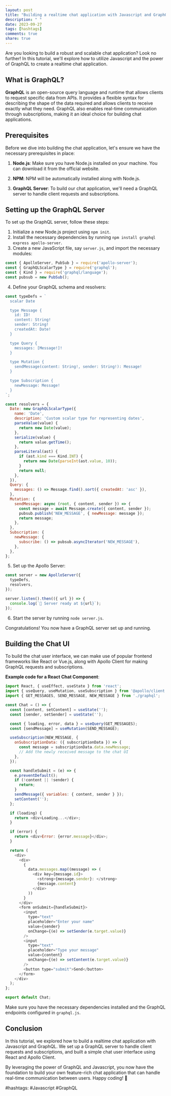 ```yaml
---
layout: post
title: "Building a realtime chat application with Javascript and GraphQL"
description: " "
date: 2023-09-27
tags: [hashtags]
comments: true
share: true
---
```


Are you looking to build a robust and scalable chat application? Look no further! In this tutorial, we'll explore how to utilize Javascript and the power of GraphQL to create a realtime chat application.

## What is GraphQL?

**GraphQL** is an open-source query language and runtime that allows clients to request specific data from APIs. It provides a flexible syntax for describing the shape of the data required and allows clients to receive exactly what they need. GraphQL also enables real-time communication through subscriptions, making it an ideal choice for building chat applications.

## Prerequisites

Before we dive into building the chat application, let's ensure we have the necessary prerequisites in place:

1. **Node.js**: Make sure you have Node.js installed on your machine. You can download it from the official website.

2. **NPM**: NPM will be automatically installed along with Node.js. 

3. **GraphQL Server**: To build our chat application, we'll need a GraphQL server to handle client requests and subscriptions.

## Setting up the GraphQL Server

To set up the GraphQL server, follow these steps:

1. Initialize a new Node.js project using `npm init`.
2. Install the necessary dependencies by running `npm install graphql express apollo-server`.
3. Create a new JavaScript file, say `server.js`, and import the necessary modules:

```javascript
const { ApolloServer, PubSub } = require('apollo-server');
const { GraphQLScalarType } = require('graphql');
const { Kind } = require('graphql/language');
const pubsub = new PubSub();
```

4. Define your GraphQL schema and resolvers:

```javascript
const typeDefs = `
  scalar Date

  type Message {
    id: ID!
    content: String!
    sender: String!
    createdAt: Date!
  }

  type Query {
    messages: [Message!]!
  }

  type Mutation {
    sendMessage(content: String!, sender: String!): Message!
  }

  type Subscription {
    newMessage: Message!
  }
`;

const resolvers = {
  Date: new GraphQLScalarType({
    name: 'Date',
    description: 'Custom scalar type for representing dates',
    parseValue(value) {
      return new Date(value);
    },
    serialize(value) {
      return value.getTime();
    },
    parseLiteral(ast) {
      if (ast.kind === Kind.INT) {
        return new Date(parseInt(ast.value, 10));
      }
      return null;
    },
  }),
  Query: {
    messages: () => Message.find().sort({ createdAt: 'asc' }),
  },
  Mutation: {
    sendMessage: async (root, { content, sender }) => {
      const message = await Message.create({ content, sender });
      pubsub.publish('NEW_MESSAGE', { newMessage: message });
      return message;
    },
  },
  Subscription: {
    newMessage: {
      subscribe: () => pubsub.asyncIterator('NEW_MESSAGE'),
    },
  },
};
```

5. Set up the Apollo Server:

```javascript
const server = new ApolloServer({
  typeDefs,
  resolvers,
});

server.listen().then(({ url }) => {
  console.log(`🚀 Server ready at ${url}`);
});
```

6. Start the server by running `node server.js`.

Congratulations! You now have a GraphQL server set up and running.

## Building the Chat UI

To build the chat user interface, we can make use of popular frontend frameworks like React or Vue.js, along with Apollo Client for making GraphQL requests and subscriptions.

**Example code for a React Chat Component**:

```javascript
import React, { useEffect, useState } from 'react';
import { useQuery, useMutation, useSubscription } from '@apollo/client';
import { GET_MESSAGES, SEND_MESSAGE, NEW_MESSAGE } from './graphql';

const Chat = () => {
  const [content, setContent] = useState('');
  const [sender, setSender] = useState('');

  const { loading, error, data } = useQuery(GET_MESSAGES);
  const [sendMessage] = useMutation(SEND_MESSAGE);

  useSubscription(NEW_MESSAGE, {
    onSubscriptionData: ({ subscriptionData }) => {
      const message = subscriptionData.data.newMessage;
      // Add the newly received message to the chat UI
    },
  });

  const handleSubmit = (e) => {
    e.preventDefault();
    if (!content || !sender) {
      return;
    }
    sendMessage({ variables: { content, sender } });
    setContent('');
  };

  if (loading) {
    return <div>Loading...</div>;
  }

  if (error) {
    return <div>Error: {error.message}</div>;
  }

  return (
    <div>
      <div>
        {
          data.messages.map((message) => (
            <div key={message.id}>
              <strong>{message.sender}: </strong>
              {message.content}
            </div>
          ))
        }
      </div>
      <form onSubmit={handleSubmit}>
        <input
          type="text"
          placeholder="Enter your name"
          value={sender}
          onChange={(e) => setSender(e.target.value)}
        />
        <input
          type="text"
          placeholder="Type your message"
          value={content}
          onChange={(e) => setContent(e.target.value)}
        />
        <button type="submit">Send</button>
      </form>
    </div>
  );
};

export default Chat;
```

Make sure you have the necessary dependencies installed and the GraphQL endpoints configured in `graphql.js`.

## Conclusion

In this tutorial, we explored how to build a realtime chat application with Javascript and GraphQL. We set up a GraphQL server to handle client requests and subscriptions, and built a simple chat user interface using React and Apollo Client. 

By leveraging the power of GraphQL and Javascript, you now have the foundation to build your own feature-rich chat application that can handle real-time communication between users. Happy coding! 🚀

#hashtags: #Javascript #GraphQL